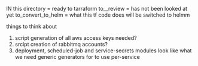 IN this directory = ready to tarraform
to__review = has not been looked at yet
to_convert_to_helm = what this tf code does will be switched to helmm

things to think about
1) script generation of all aws access keys needed?
2) srcipt creation of rabbitmq accounts?
3) deployment, scheduled-job and service-secrets modules look like what we need generic generators for to use per-service